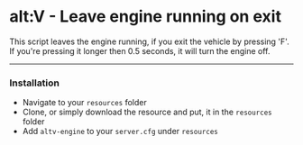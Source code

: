 ﻿# alt:V - Leave engine running on exit

This script leaves the engine running, if you exit the vehicle by pressing 'F'.
If you're pressing it longer then 0.5 seconds, it will turn the engine off.

---

### Installation

- Navigate to your `resources` folder
- Clone, or simply download the resource and put, it in the `resources` folder
- Add `altv-engine` to your `server.cfg` under `resources`
